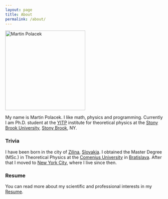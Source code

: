 ```yaml
---
layout: page
title: About
permalink: /about/
---
```


<img src="https://kvitnucazahradka.github.io/parsley/pictures/ja.JPG" alt="Martin Polacek" width="255px" >


My name is Martin Polacek. I like math, physics and programming. Currently
I am Ph.D. student at the [YITP][yitp] institute for theoretical
physics at the [Stony Brook University][sb], [Stony Brook][sbrook], NY.

### Trivia

I have been born in the city of [Zilina][zln], [Slovakia][svk]. I obtained the
Master Degree (MSc.) in Theoretical Physics at the [Comenius University][cmn] in
[Bratislava][bts]. After that I moved to [New York City][nyc], where I live since then.

### Resume

You can read more about my scientific and professional interests in my [Resume][resume].



[zln]: https://en.wikipedia.org/wiki/Žilina "Zilina"
[svk]: https://en.wikipedia.org/wiki/Slovakia "Slovakia"
[cmn]: http://uniba.sk/en/ "Comenius_University"
[bts]: https://en.wikipedia.org/wiki/Bratislava "Bratislava"
[nyc]: https://en.wikipedia.org/wiki/New_York_City "NYC"
[yitp]: http://insti.physics.sunysb.edu/itp/www/ "YITP"
[sb]: http://www.stonybrook.edu "Stony Brook University"
[sbrook]: https://en.wikipedia.org/wiki/Stony_Brook,_New_York "Stony Brook"
[resume]: https://kvitnucazahradka.github.io/parsley/pdf/Martin_Polacek_res.pdf "Martin Polacek Resume"
